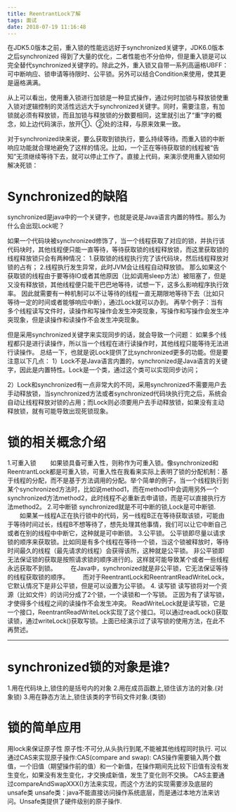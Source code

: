 ```yaml
---
title: ReentrantLock了解
tags: 面试
date: 2018-07-19 11:16:48
---
```

在JDK5.0版本之前，重入锁的性能远远好于synchronized关键字，JDK6.0版本之后synchronized 得到了大量的优化，二者性能也不分伯仲，但是重入锁是可以完全替代synchronized关键字的。除此之外，重入锁又自带一系列高逼格UBFF：可中断响应、锁申请等待限时、公平锁。另外可以结合Condition来使用，使其更是逼格满满。

从上可以看出，使用重入锁进行加锁是一种显式操作，通过何时加锁与释放锁使重入锁对逻辑控制的灵活性远远大于synchronized关键字。同时，需要注意，有加锁就必须有释放锁，而且加锁与释放锁的分数要相同，这里就引出了“重”字的概念，如上边代码演示，放开①、②处的注释，与原来效果一致。

对于synchronized块来说，要么获取到锁执行，要么持续等待。而重入锁的中断响应功能就合理地避免了这样的情况。比如，一个正在等待获取锁的线程被“告知”无须继续等待下去，就可以停止工作了。直接上代码，来演示使用重入锁如何解决死锁：

# Synchronized的缺陷
synchronized是java中的一个关键字，也就是说是Java语言内置的特性。那么为什么会出现Lock呢？

如果一个代码块被synchronized修饰了，当一个线程获取了对应的锁，并执行该代码块时，其他线程便只能一直等待，等待获取锁的线程释放锁，而这里获取锁的线程释放锁只会有两种情况：
1.获取锁的线程执行完了该代码块，然后线程释放对锁的占有；
2.线程执行发生异常，此时JVM会让线程自动释放锁。
那么如果这个获取锁的线程由于要等待IO或者其他原因（比如调用sleep方法）被阻塞了，但是又没有释放锁，其他线程便只能干巴巴地等待，试想一下，这多么影响程序执行效率。
因此就需要有一种机制可以不让等待的线程一直无期限地等待下去（比如只等待一定的时间或者能够响应中断），通过Lock就可以办到。
再举个例子：当有多个线程读写文件时，读操作和写操作会发生冲突现象，写操作和写操作会发生冲突现象，但是读操作和读操作不会发生冲突现象。

但是采用synchronized关键字来实现同步的话，就会导致一个问题：
如果多个线程都只是进行读操作，所以当一个线程在进行读操作时，其他线程只能等待无法进行读操作。
总结一下，也就是说Lock提供了比synchronized更多的功能。但是要注意以下几点：
1）Lock不是Java语言内置的，synchronized是Java语言的关键字，因此是内置特性。Lock是一个类，通过这个类可以实现同步访问；

2）Lock和synchronized有一点非常大的不同，采用synchronized不需要用户去手动释放锁，当synchronized方法或者synchronized代码块执行完之后，系统会自动让线程释放对锁的占用；而Lock则必须要用户去手动释放锁，如果没有主动释放锁，就有可能导致出现死锁现象。

# 锁的相关概念介绍
1.可重入锁
　　如果锁具备可重入性，则称作为可重入锁。像synchronized和ReentrantLock都是可重入锁，可重入性在我看来实际上表明了锁的分配机制：基于线程的分配，而不是基于方法调用的分配。举个简单的例子，当一个线程执行到某个synchronized方法时，比如说method1，而在method1中会调用另外一个synchronized方法method2，此时线程不必重新去申请锁，而是可以直接执行方法method2。
2.可中断锁
synchronized就是不可中断的锁,Lock是可中断锁.
　　如果某一线程A正在执行锁中的代码，另一线程B正在等待获取该锁，可能由于等待时间过长，线程B不想等待了，想先处理其他事情，我们可以让它中断自己或者在别的线程中中断它，这种就是可中断锁。
3.公平锁。
公平锁即尽量以请求锁的顺序来获取锁。比如同是有多个线程在等待一个锁，当这个锁被释放时，等待时间最久的线程（最先请求的线程）会获得该所，这种就是公平锁。
非公平锁即无法保证锁的获取是按照请求锁的顺序进行的。这样就可能导致某个或者一些线程永远获取不到锁。
　　在Java中，synchronized就是非公平锁，它无法保证等待的线程获取锁的顺序。
　　而对于ReentrantLock和ReentrantReadWriteLock，它默认情况下是非公平锁，但是可以设置为公平锁。
4. 读写锁
读写锁将对一个资源（比如文件）的访问分成了2个锁，一个读锁和一个写锁。
正因为有了读写锁，才使得多个线程之间的读操作不会发生冲突。
ReadWriteLock就是读写锁，它是一个接口，ReentrantReadWriteLock实现了这个接口。可以通过readLock()获取读锁，通过writeLock()获取写锁。上面已经演示过了读写锁的使用方法，在此不再赘述。

***
# synchronized锁的对象是谁?
1.用在代码块上,锁住的是括号内的对象
2.用在成员函数上,锁住该方法的对象.(对象锁)
3.用在静态方法上,锁住该类的字节码文件对象.(类锁)



# 锁的简单应用
用lock来保证原子性
原子性:不可分,从头执行到尾,不能被其他线程同时执行.
可以通过CAS来实现原子操作:CAS(compare and swap):
CAS操作需要输入两个数值，一个旧值（期望操作前的值）和一个新值，在操作期间先比较下旧值有没有发生变化，如果没有发生变化，才交换成新值，发生了变化则不交换。
CAS主要通过compareAndSwapXXX()方法来实现，而这个方法的实现需要涉及底层的unsafe类
unsafe类：java不能直接访问操作系统底层，而是通过本地方法来访问。Unsafe类提供了硬件级别的原子操作.






